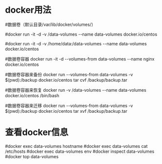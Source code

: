 # docker用法

#数据卷（默认目录/var/lib/docker/volumes/）

#docker run -it -d -v /data-volumes --name data-volumes docker.io/centos 

#docker run -it -d -v /home/data:/data-volumes --name data-volumes docker.io/centos 

#数据卷容器
docker run -it -d --volumes-from data-volumes --name nginx docker.io/centos

#数据卷容器来备份
docker run --volumes-from data-volumes -v $(pwd):/backup docker.io/centos tar cvf /backup/backup.tar

#数据卷容器来恢复
docker run -v /data-volumes --name data-volumes docker.io/centos /bin/bash

#数据卷容器来迁移
docker run --volumes-from data-volumes -v $(pwd):/backup docker.io/centos tar xvf /backup/backup.tar

# 查看docker信息
#docker exec data-volumes hostname
#docker exec data-volumes cat /etc/hosts
#docker exec data-volumes env
#docker inspect data-volumes
#docker top data-volumes 
